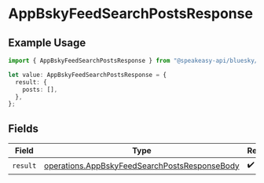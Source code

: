 # AppBskyFeedSearchPostsResponse

## Example Usage

```typescript
import { AppBskyFeedSearchPostsResponse } from "@speakeasy-api/bluesky/models/operations";

let value: AppBskyFeedSearchPostsResponse = {
  result: {
    posts: [],
  },
};
```

## Fields

| Field                                                                                                          | Type                                                                                                           | Required                                                                                                       | Description                                                                                                    |
| -------------------------------------------------------------------------------------------------------------- | -------------------------------------------------------------------------------------------------------------- | -------------------------------------------------------------------------------------------------------------- | -------------------------------------------------------------------------------------------------------------- |
| `result`                                                                                                       | [operations.AppBskyFeedSearchPostsResponseBody](../../models/operations/appbskyfeedsearchpostsresponsebody.md) | :heavy_check_mark:                                                                                             | N/A                                                                                                            |